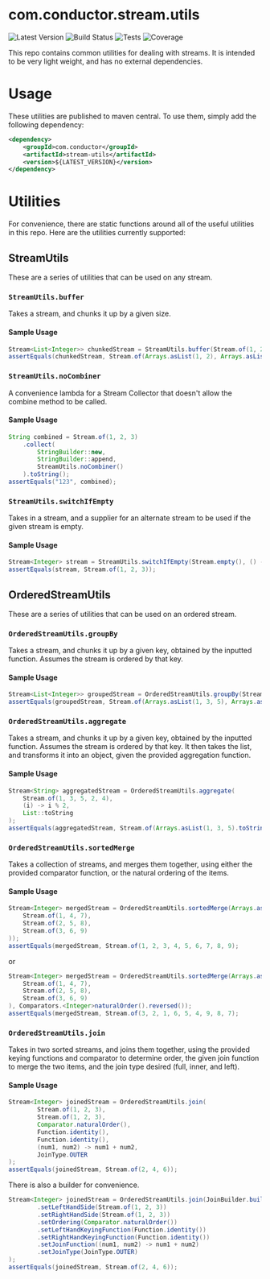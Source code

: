 com.conductor.stream.utils
==========================
![Latest Version](https://img.shields.io/maven-central/v/com.conductor/stream-utils.svg)
![Build Status](https://shields.us-east-1.conductor.sh/jenkins/j/http/jenkins-release.infra.us-east-1.conductor.sh/opensource/stream-utils.svg)
![Tests](https://shields.us-east-1.conductor.sh/jenkins/s/http/jenkins-release.infra.us-east-1.conductor.sh/opensource/stream-utils.svg)
![Coverage](https://shields.us-east-1.conductor.sh/jenkins/t/http/jenkins-release.infra.us-east-1.conductor.sh/opensource/stream-utils.svg)

This repo contains common utilities for dealing with streams. It is intended to be very light weight, and has no external dependencies.

# Usage
These utilities are published to maven central. To use them, simply add the following dependency:

```xml
<dependency>
    <groupId>com.conductor</groupId>
    <artifactId>stream-utils</artifactId>
    <version>${LATEST_VERSION}</version>
</dependency>

```

# Utilities
For convenience, there are static functions around all of the useful utilities in this repo. Here are the utilities currently supported:

## StreamUtils
These are a series of utilities that can be used on any stream.

### `StreamUtils.buffer`
Takes a stream, and chunks it up by a given size.

#### Sample Usage
```java
Stream<List<Integer>> chunkedStream = StreamUtils.buffer(Stream.of(1, 2, 3, 4), 2);
assertEquals(chunkedStream, Stream.of(Arrays.asList(1, 2), Arrays.asList(3, 4));
```

### `StreamUtils.noCombiner`
A convenience lambda for a Stream Collector that doesn't allow the combine method to be called.

#### Sample Usage
```java
String combined = Stream.of(1, 2, 3)
    .collect(
        StringBuilder::new,
        StringBuilder::append,
        StreamUtils.noCombiner()
    ).toString();
assertEquals("123", combined);
```

### `StreamUtils.switchIfEmpty`
Takes in a stream, and a supplier for an alternate stream to be used if the given stream is empty.

#### Sample Usage
```java
Stream<Integer> stream = StreamUtils.switchIfEmpty(Stream.empty(), () -> Stream.of(1, 2, 3));
assertEquals(stream, Stream.of(1, 2, 3));
```

## OrderedStreamUtils
These are a series of utilities that can be used on an ordered stream.

### `OrderedStreamUtils.groupBy`
Takes a stream, and chunks it up by a given key, obtained by the inputted function. Assumes the stream is ordered by that key.

#### Sample Usage
```java
Stream<List<Integer>> groupedStream = OrderedStreamUtils.groupBy(Stream.of(1, 3, 5, 2, 4), (i) -> i % 2);
assertEquals(groupedStream, Stream.of(Arrays.asList(1, 3, 5), Arrays.asList(2, 4));
```

### `OrderedStreamUtils.aggregate`
Takes a stream, and chunks it up by a given key, obtained by the inputted function. Assumes the stream is ordered by that key.
It then takes the list, and transforms it into an object, given the provided aggregation function.

#### Sample Usage
```java
Stream<String> aggregatedStream = OrderedStreamUtils.aggregate(
    Stream.of(1, 3, 5, 2, 4),
    (i) -> i % 2,
    List::toString
);
assertEquals(aggregatedStream, Stream.of(Arrays.asList(1, 3, 5).toString(), Arrays.asList(2, 4).toString());
```

### `OrderedStreamUtils.sortedMerge`
Takes a collection of streams, and merges them together, using either the provided comparator function, or the natural ordering of the items.

#### Sample Usage
```java
Stream<Integer> mergedStream = OrderedStreamUtils.sortedMerge(Arrays.asList(
    Stream.of(1, 4, 7),
    Stream.of(2, 5, 8),
    Stream.of(3, 6, 9)
));
assertEquals(mergedStream, Stream.of(1, 2, 3, 4, 5, 6, 7, 8, 9);
```
or
```java
Stream<Integer> mergedStream = OrderedStreamUtils.sortedMerge(Arrays.asList(
    Stream.of(1, 4, 7),
    Stream.of(2, 5, 8),
    Stream.of(3, 6, 9)
), Comparators.<Integer>naturalOrder().reversed());
assertEquals(mergedStream, Stream.of(3, 2, 1, 6, 5, 4, 9, 8, 7);
```

### `OrderedStreamUtils.join`
Takes in two sorted streams, and joins them together, using the provided keying functions and comparator to determine order, the given join function to merge the two items, and the join type desired (full, inner, and left).

#### Sample Usage
```java
Stream<Integer> joinedStream = OrderedStreamUtils.join(
        Stream.of(1, 2, 3),
        Stream.of(1, 2, 3),
        Comparator.naturalOrder(),
        Function.identity(),
        Function.identity(),
        (num1, num2) -> num1 + num2,
        JoinType.OUTER
);
assertEquals(joinedStream, Stream.of(2, 4, 6));
```
There is also a builder for convenience.
```java
Stream<Integer> joinedStream = OrderedStreamUtils.join(JoinBuilder.builder()
        .setLeftHandSide(Stream.of(1, 2, 3))
        .setRightHandSide(Stream.of(1, 2, 3))
        .setOrdering(Comparator.naturalOrder())
        .setLeftHandKeyingFunction(Function.identity())
        .setRightHandKeyingFunction(Function.identity())
        .setJoinFunction((num1, num2) -> num1 + num2)
        .setJoinType(JoinType.OUTER)
);
assertEquals(joinedStream, Stream.of(2, 4, 6));
```
